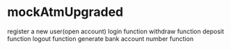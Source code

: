 # mockAtmUpgraded
 register a new user(open account)
 login function
 withdraw function
 deposit function
 logout function
 generate bank account number function
 
